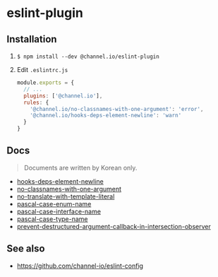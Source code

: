 # eslint-plugin

## Installation
1. `$ npm install --dev @channel.io/eslint-plugin`

2. Edit `.eslintrc.js`

    ```js
    module.exports = {
      // ...
      plugins: ['@channel.io'],
      rules: {
        '@channel.io/no-classnames-with-one-argument': 'error',
        '@channel.io/hooks-deps-element-newline': 'warn'
      }
    }
    ```

## Docs
> Documents are written by Korean only.
- [hooks-deps-element-newline](./docs/hooks-deps-element-newline.md)
- [no-classnames-with-one-argument](./docs/no-classnames-with-one-argument.md)
- [no-translate-with-template-literal](./docs/no-translate-with-template-literal.md)
- [pascal-case-enum-name](./docs/pascal-case-enum-name.md)
- [pascal-case-interface-name](./docs/pascal-case-interface-name.md)
- [pascal-case-type-name](./docs/pascal-case-type-name.md)
- [prevent-destructured-argument-callback-in-intersection-observer](./docs/prevent-destructured-argument-callback-in-intersection-observer.md)

## See also
- https://github.com/channel-io/eslint-config
